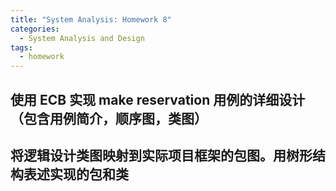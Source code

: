 ```yaml
---
title: "System Analysis: Homework 8"
categories:
  - System Analysis and Design
tags:
  - homework
---
```


## 使用 ECB 实现 make reservation 用例的详细设计（包含用例简介，顺序图，类图）

## 将逻辑设计类图映射到实际项目框架的包图。用树形结构表述实现的包和类
